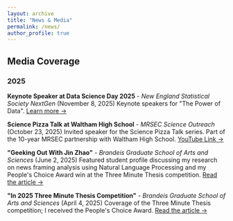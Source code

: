 ```yaml
---
layout: archive
title: "News & Media"
permalink: /news/
author_profile: true
---
```


## Media Coverage

### 2025
**Keynote Speaker at Data Science Day 2025** - *New England Statistical Society NextGen* (November 8, 2025)
Keynote speakers for "The Power of Data". 
[Learn more →](https://nestat.org/events/nextgen/)

**Science Pizza Talk at Waltham High School** - *MRSEC Science Outreach* (October 23, 2025)
Invited speaker for the Science Pizza Talk series. Part of the 10-year MRSEC partnership with Waltham High School.
[YouTube Link →](https://www.youtube.com/watch?v=thMeYJCS674)

**"Geeking Out With Jin Zhao"** - *Brandeis Graduate School of Arts and Sciences* (June 2, 2025)
Featured student profile discussing my research on news framing analysis using Natural Language Processing and my People's Choice Award win at the Three Minute Thesis competition.
[Read the article →](https://www.brandeis.edu/gsas/news/news-stories/geeking-out-jin-zhao.html)

**"In 2025 Three Minute Thesis Competition"** - *Brandeis Graduate School of Arts and Sciences* (April 4, 2025)
Coverage of the Three Minute Thesis competition; I received the People's Choice Award.
[Read the article →](https://www.brandeis.edu/gsas/news/news-stories/3mt-2025.html)
